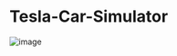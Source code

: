 # Tesla-Car-Simulator
![image](https://github.com/user-attachments/assets/d1c15fe1-c3e5-4b27-98be-34a7b44ccec5)
